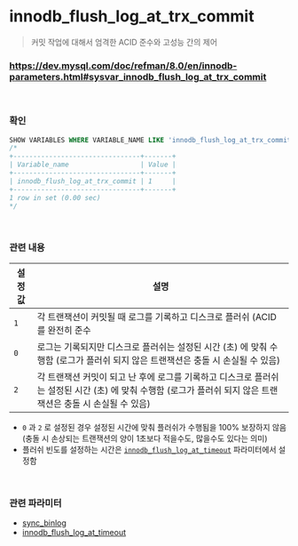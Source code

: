 innodb_flush_log_at_trx_commit
===
>커밋 작업에 대해서 엄격한 ACID 준수와 고성능 간의 제어

### https://dev.mysql.com/doc/refman/8.0/en/innodb-parameters.html#sysvar_innodb_flush_log_at_trx_commit

<br>

### 확인
```sql
SHOW VARIABLES WHERE VARIABLE_NAME LIKE 'innodb_flush_log_at_trx_commit';
/*
+--------------------------------+-------+
| Variable_name                  | Value |
+--------------------------------+-------+
| innodb_flush_log_at_trx_commit | 1     |
+--------------------------------+-------+
1 row in set (0.00 sec)
*/
```

<br>

### 관련 내용
|설정값|설명|
|-|-|
|`1`|각 트랜잭션이 커밋될 때 로그를 기록하고 디스크로 플러쉬 (ACID를 완전히 준수|
|`0`|로그는 기록되지만 디스크로 플러쉬는 설정된 시간 (초) 에 맞춰 수행함 (로그가 플러쉬 되지 않은 트랜잭션은 충돌 시 손실될 수 있음)|
|`2`|각 트랜잭션 커밋이 되고 난 후에 로그를 기록하고 디스크로 플러쉬는 설정된 시간 (초) 에 맞춰 수행함 (로그가 플러쉬 되지 않은 트랜잭션은 충돌 시 손실될 수 있음)|
* `0` 과 `2` 로 설정된 경우 설정된 시간에 맞춰 플러쉬가 수행됨을 100% 보장하지 않음 (충돌 시 손상되는 트랜잭션의 양이 1초보다 적을수도, 많을수도 있다는 의미)
* 플러쉬 빈도를 설정하는 시간은 [`innodb_flush_log_at_timeout`](./innodb_flush_log_at_timeout.md) 파라미터에서 설정함


<br>

### 관련 파라미터
* [sync_binlog](./sync_binlog.md)
* [innodb_flush_log_at_timeout](./innodb_flush_log_at_timeout.md)

<br>
